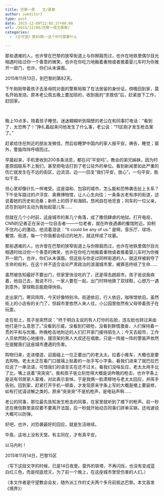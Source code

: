 ```yaml
---
title: 巴黎一夜　　文/蒺藜
author: sweditor3
type: post
date: 2015-12-09T12:05:27+00:00
url: /2015/12/09/巴黎一夜文蒺藜/
categories:
  - 《＠守望》第85期——这个时代需要什么

---
```

那些遇难的人，也许曾在巴黎的狭窄街道上与你擦肩而过，也许在地铁里偶尔目光相遇时给过你一个善意的微笑，也许在你吃力地搬着重物或者推着婴儿车时为你推开一扇门，也许，你们从未谋面。 

<!--more-->

2015年11月13日，到巴黎的第82天。 

下午刚刚带着孩子去圣母院对面的警察局取了在法居留的身份证。傍晚回到家，莫名开始发烧。原本老公周五晚上要加班的，收到我的&ldquo;求救信&rdquo;后，赶紧放下工作，赶回家。
	  
&nbsp;&nbsp; &nbsp;
	  
晚上10点多，陪着孩子睡觉。迷迷糊糊听到隔壁的老公在和同事打电话：&ldquo;看到了，太恐怖了！&rdquo;挣扎着起来问他发生了什么事，老公说：&ldquo;11区刚才发生枪击案了。&rdquo; 

赶紧给住在附近的朋友发微信，然后给睡梦中国内的家人报平安。祷告，睡觉；窗外，警笛阵阵呼啸而过。 

早晨起来，手机里收到200多条消息，都在问&ldquo;平安吗&rdquo;。教会的弟兄姊妹，因为时差原因联系不上我们，甚至把电话打到了老公驻外的单位。看到新闻里如此严重的伤亡就发生在不远的街区，边流泪，边一一回复&ldquo;我们平安，放心&rdquo;。一句平安，胜似千言。 

但心里却像针扎一样难受。这座温和、包容的城市，怎么能和恐怖袭击扯上关系？下午坐车路过的卢浮宫、奥赛博物馆，让人心生向往；一条条古老有序的街道，述说着她的历史和沧桑；新桥上的鸽子和海鸥，悠闲自在地觅食；同车的一位父亲，还在到站时主动为我抬起婴儿车&hellip;&hellip; 

但就在几个小时前，这座城市的某几个角落，成了撒但肆虐的地狱。打开电视，CNN的记者正在采访一位目击者&mdash;&mdash;一位老者，就在昨夜遇袭的餐馆附近。抑制不住内心的激动，他流着泪说：&ldquo;It could be any of us.&rdquo; 是啊，音乐厅、球场、餐馆、街道，每一个你我都会经过的地方，就这样成了坟墓。 

那些遇难的人，也许曾在巴黎的狭窄街道上与你擦肩而过，也许在地铁里偶尔目光相遇时给过你一个善意的微笑，也许在你吃力地搬着重物或者推着婴儿车时为你推开一扇门，也许，你们从未谋面。但这些与你走过同样街道的人，就这样被剥夺了生命的权利，在这个并不适合谈论严肃政治的浪漫城市里，被罪恶终结了生命&hellip;&hellip; 

虽然被告知最好不要出门，但家里快没吃的了，还是得去趟超市。孩子爸说我病着，他自己去，我说不行，一家人要在一起。出门时特地换了双球鞋，心想万一遇到意外，穿球鞋总能跑得快些。 

走出家门，寒风阵阵，今天好像特别冷。街道依旧，行人依旧，咖啡馆依旧。虽然街上的小店有的关门了，但超市里依然人来人往，小公园里依然有父母带着孩子在玩耍。 

走在街上，孩子爸突然说：&rdquo;终于明白主说的有人打你的右脸，连左脸也转过来由他打是什么意思了。&rdquo;没看到示威，没看到打砸抢，没看到群情激奋，人们保持着一贯的平和与优雅。昨晚枪击地附近的人们打开家门接待陌生人；今天去超市，工作人员依然耐心地接待，摆货架的黑人大叔还在唱歌。只是一阵接一阵的警笛声依然在提醒我们这座城市遭遇的伤害。 

购物归来，走进楼道，迎面碰上一位正要出门的老太太。拉着小推车，大概也是要去购物。老太太正在看门口玻璃上贴着的一张手写小字条，看我们进来了就巴拉巴拉说了一串法语，可惜我们的语言实在还不过关。看我们没啥反应，老太太用手比了比，嘴上说着&ldquo;突突突&rdquo;。我和孩子爸立刻觉得大概是说昨晚的枪击，也许字条上是说有邻居家人蒙难，对此表示哀悼。于是我俩一脸肃穆地与老太太回应，并挥手告别。回到家，赶紧打开手机一顿查，才发现原来字条上写的大概是楼上要装修，如有打扰请谅解之类的。原来&ldquo;突突突&rdquo;不是机枪声，是电钻声啊&hellip;&hellip; 

老公的同事，那位最先告知发生枪击的同事，在家里就听到了楼下的枪声。前一秒还在微信群里哀叹要不要离开法国，后一秒就开始动员同事们拼单买锅，还戏谑说大概可以防弹。 

好吧，也许，对恐袭最好的回应，就是生活继续。 

毕竟，这地上没有天堂。有主同在，才有真平安。 

以马内利！ 

2015年11月14日，巴黎15区 

（写下这段文字的时候，已是14日夜里。窗外的铁塔，不再闪烁，也没有变成蓝白红三色，而是彻底熄灭，为了前一个晚上，在这座城市里受伤害的人们。） 

（本文作者是守望教会会友，随外派工作的丈夫两个多月前抵达巴黎。本文首发《境界》）